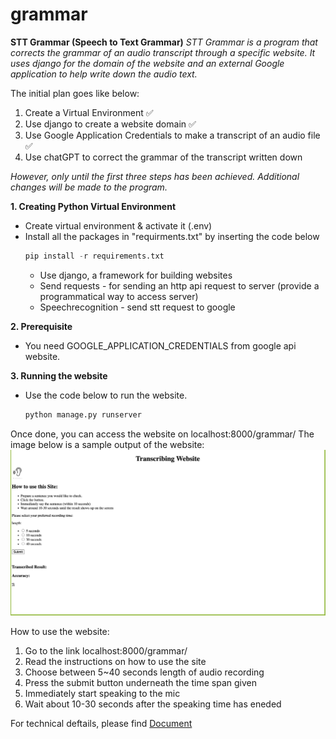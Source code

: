# grammar
**STT Grammar (Speech to Text Grammar)**
_STT Grammar is a program that corrects the grammar of an audio transcript through a specific website. It uses django for the domain of the website and an external Google application to help write down the audio text._ 

The initial plan goes like below:
1. Create a Virtual Environment :white_check_mark:
2. Use django to create a website domain :white_check_mark:
3. Use Google Application Credentials to make a transcript of an audio file :white_check_mark:
4. Use chatGPT to correct the grammar of the transcript written down

_However, only until the first three steps has been achieved. Additional changes will be made to the program._


**1. Creating Python Virtual Environment**
- Create virtual environment & activate it (.env) 
- Install all the packages in "requirments.txt" by inserting the code below 
    ```python
    pip install -r requirements.txt
    ```
    - Use django, a framework for building websites
    - Send requests - for sending an http api request to server (provide a programmatical way to access server)
    - Speechrecognition - send stt request to google


**2. Prerequisite**
- You need GOOGLE_APPLICATION_CREDENTIALS from google api website.


**3. Running the website** 
- Use the code below to run the website.
    ```python
    python manage.py runserver 
    ```

Once done, you can access the website on localhost:8000/grammar/ 
The image below is a sample output of the website:
![sttgrammarscreenshot](sttgrammarscreenshot.png)

How to use the website:
1. Go to the link localhost:8000/grammar/
2. Read the instructions on how to use the site 
3. Choose between 5~40 seconds length of audio recording
4. Press the submit button underneath the time span given
5. Immediately start speaking to the mic
6. Wait about 10-30 seconds after the speaking time has eneded

For technical deftails, please find [Document](listen_check/README.md)